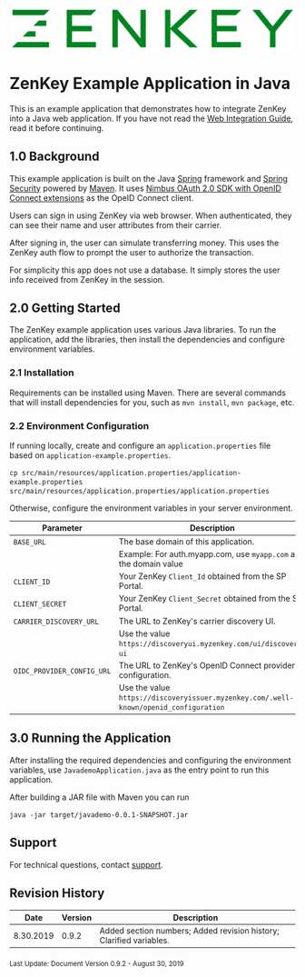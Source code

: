![Logo](../../image/ZenKey_rgb.png)

# ZenKey Example Application in Java

This is an example application that demonstrates how to integrate ZenKey into a Java web application. If you have not read the [Web Integration Guide](https://developer.myzenkey.com/web/), read it before continuing.

## 1.0 Background

This example application is built on the Java [Spring](https://spring.io/) framework and [Spring Security](https://spring.io/projects/spring-security) powered by [Maven](https://maven.apache.org/). It uses [Nimbus OAuth 2.0 SDK with OpenID Connect extensions](https://connect2id.com/products/nimbus-oauth-openid-connect-sdk) as the OpeID Connect client.

Users can sign in using ZenKey via web browser. When authenticated, they can see their name and user attributes from their carrier.

After signing in, the user can simulate transferring money. This uses the ZenKey auth flow to prompt the user to authorize the transaction.

For simplicity this app does not use a database. It simply stores the user info received from ZenKey in the session.

## 2.0 Getting Started

The ZenKey example application uses various Java libraries. To run the application, add the libraries, then install the dependencies and configure environment variables.

### 2.1 Installation

Requirements can be installed using Maven. There are several commands that will install dependencies for you, such as `mvn install`, `mvn package`, etc.

### 2.2 Environment Configuration

If running locally, create and configure an `application.properties` file based on `application-example.properties`.

```
cp src/main/resources/application.properties/application-example.properties src/main/resources/application.properties/application.properties
```

Otherwise, configure the environment variables in your server environment.

| Parameter        | Description  |
| ------------- | ------------- |  
|`BASE_URL`   |  The base domain of this application. |
|  |  Example: For auth.myapp.com, use `myapp.com` as the domain value |  
|`CLIENT_ID` | Your ZenKey `Client_Id` obtained from the SP Portal. |  
|`CLIENT_SECRET` | Your ZenKey `Client_Secret` obtained from the SP Portal.|
|`CARRIER_DISCOVERY_URL` | The URL to ZenKey's carrier discovery UI. |  
|  |  Use the value `https://discoveryui.myzenkey.com/ui/discovery-ui` |  
|`OIDC_PROVIDER_CONFIG_URL` | The URL to ZenKey's OpenID Connect provider configuration. |  
|  |  Use the value `https://discoveryissuer.myzenkey.com/.well-known/openid_configuration` |  

## 3.0 Running the Application

After installing the required dependencies and configuring the environment variables, use `JavademoApplication.java` as the entry point to run this application.

After building a JAR file with Maven you can run
```
java -jar target/javademo-0.0.1-SNAPSHOT.jar
```

## Support

For technical questions, contact [support](mailto:techsupport@myzenkey.com).

## Revision History

| Date      | Version | Description                                   |
| --------- | ------- | --------------------------------------------- |
| 8.30.2019 | 0.9.2  |  Added section numbers; Added revision history; Clarified variables. |

<sub> Last Update:
Document Version 0.9.2 - August 30, 2019</sub>
